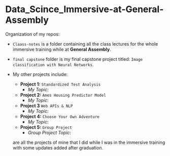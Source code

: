 # Data_Scince_Immersive-at-General-Assembly
Organization of my repos:
* `Claass-notes` is a folder containing all the class lectures for the whole immersive training while at **General Assembly**.
* `final capstone` folder is my final capstone project titled: `Image classification with Neural Networks`.
* My other projects include:
  * **Project 1:** `Standardized Test Analysis`
    * *My Topic:*
  * **Project 2:** `Ames Housing Predictor Model`
    * *My Topic*:
  * **Project 3** `Web APIs & NLP`
    * *My Topic*:
  * **Project 4:** `Choose Your Own Adventure`
    * *My Topic*:
  * **Project 5:** `Group Project`
    * *Group Project Topic*:

  are all the projects of mine that I did while I was in the immersive training with some updates added after graduation.
